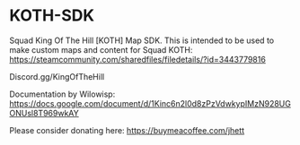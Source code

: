# KOTH-SDK
Squad King Of The Hill [KOTH] Map SDK.
This is intended to be used to make custom maps and content for Squad KOTH: https://steamcommunity.com/sharedfiles/filedetails/?id=3443779816

Discord.gg/KingOfTheHill

Documentation by Wilowisp:
https://docs.google.com/document/d/1Kinc6n2l0d8zPzVdwkypIMzN928UGONUsl8T969wkAY

Please consider donating here: https://buymeacoffee.com/jhett
